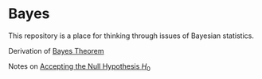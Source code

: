 # Bayes

This repository is a place for thinking through issues of Bayesian statistics.

Derivation of [Bayes Theorem](./Bayes-Theorem/Bayes-Theorem.html)

Notes on [Accepting the Null Hypothesis $H_0$](./accepting-H0/accepting-H0.html)